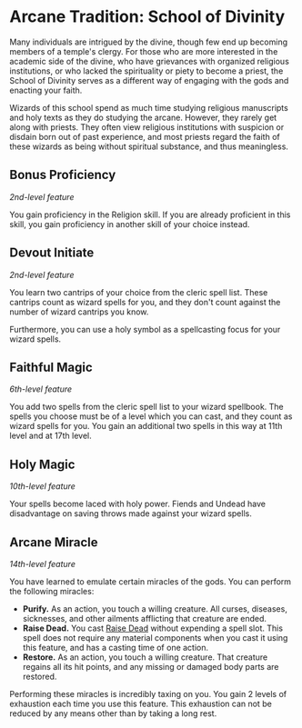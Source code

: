 # Arcane Tradition: School of Divinity

Many individuals are intrigued by the divine, though few end up becoming members of a temple's clergy. For those who are more interested in the academic side of the divine, who have grievances with organized religious institutions, or who lacked the spirituality or piety to become a priest, the School of Divinity serves as a different way of engaging with the gods and enacting your faith.

Wizards of this school spend as much time studying religious manuscripts and holy texts as they do studying the arcane. However, they rarely get along with priests. They often view religious institutions with suspicion or disdain born out of past experience, and most priests regard the faith of these wizards as being without spiritual substance, and thus meaningless.

## Bonus Proficiency
*2nd-level feature*

You gain proficiency in the Religion skill. If you are already proficient in this skill, you gain proficiency in another skill of your choice instead.

## Devout Initiate
*2nd-level feature*

You learn two cantrips of your choice from the cleric spell list. These cantrips count as wizard spells for you, and they don't count against the number of wizard cantrips you know.

Furthermore, you can use a holy symbol as a spellcasting focus for your wizard spells.

## Faithful Magic
*6th-level feature*

You add two spells from the cleric spell list to your wizard spellbook. The spells you choose must be of a level which you can cast, and they count as wizard spells for you. You gain an additional two spells in this way at 11th level and at 17th level.

## Holy Magic
*10th-level feature*

Your spells become laced with holy power. Fiends and Undead have disadvantage on saving throws made against your wizard spells.

## Arcane Miracle
*14th-level feature*

You have learned to emulate certain miracles of the gods. You can perform the following miracles:

* **Purify.** As an action, you touch a willing creature. All curses, diseases, sicknesses, and other ailments afflicting that creature are ended.
* **Raise Dead.** You cast [Raise Dead](../../Magic/Spells/raise-dead.md) without expending a spell slot. This spell does not require any material components when you cast it using this feature, and has a casting time of one action.
* **Restore.** As an action, you touch a willing creature. That creature regains all its hit points, and any missing or damaged body parts are restored.

Performing these miracles is incredibly taxing on you. You gain 2 levels of exhaustion each time you use this feature. This exhaustion can not be reduced by any means other than by taking a long rest.
